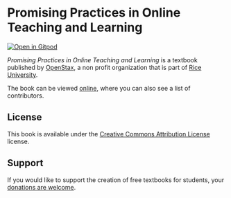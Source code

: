 # Promising Practices in Online Teaching and Learning

[![Open in Gitpod](https://gitpod.io/button/open-in-gitpod.svg)](https://gitpod.io/from-referrer/)

_Promising Practices in Online Teaching and Learning_ is a textbook published by [OpenStax](https://openstax.org/), a non profit organization that is part of [Rice University](https://www.rice.edu/).

The book can be viewed [online](https://github.com/cnx-user-books/cnxbook-promising-practices-in-online-teaching-and-learning/releases/latest), where you can also see a list of contributors.

## License
This book is available under the [Creative Commons Attribution License](./LICENSE) license.

## Support
If you would like to support the creation of free textbooks for students, your [donations are welcome](https://riceconnect.rice.edu/donation/support-openstax-banner).
